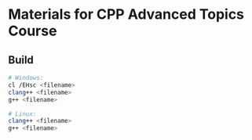 # Materials for CPP Advanced Topics Course

## Build

```sh
# Windows:
cl /EHsc <filename>
clang++ <filename>
g++ <filename>

# Linux:
clang++ <filename>
g++ <filename>
```
